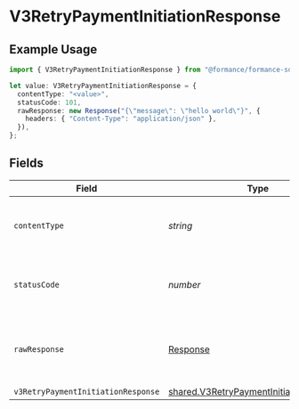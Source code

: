 # V3RetryPaymentInitiationResponse

## Example Usage

```typescript
import { V3RetryPaymentInitiationResponse } from "@formance/formance-sdk/sdk/models/operations";

let value: V3RetryPaymentInitiationResponse = {
  contentType: "<value>",
  statusCode: 101,
  rawResponse: new Response("{\"message\": \"hello world\"}", {
    headers: { "Content-Type": "application/json" },
  }),
};
```

## Fields

| Field                                                                                                     | Type                                                                                                      | Required                                                                                                  | Description                                                                                               |
| --------------------------------------------------------------------------------------------------------- | --------------------------------------------------------------------------------------------------------- | --------------------------------------------------------------------------------------------------------- | --------------------------------------------------------------------------------------------------------- |
| `contentType`                                                                                             | *string*                                                                                                  | :heavy_check_mark:                                                                                        | HTTP response content type for this operation                                                             |
| `statusCode`                                                                                              | *number*                                                                                                  | :heavy_check_mark:                                                                                        | HTTP response status code for this operation                                                              |
| `rawResponse`                                                                                             | [Response](https://developer.mozilla.org/en-US/docs/Web/API/Response)                                     | :heavy_check_mark:                                                                                        | Raw HTTP response; suitable for custom response parsing                                                   |
| `v3RetryPaymentInitiationResponse`                                                                        | [shared.V3RetryPaymentInitiationResponse](../../../sdk/models/shared/v3retrypaymentinitiationresponse.md) | :heavy_minus_sign:                                                                                        | Accepted                                                                                                  |
